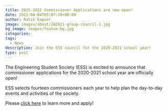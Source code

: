 ```yaml
---
title: 2021-2022 Commissioner Applications are now open!
date: 2021-04-04T05:07:10+00:00
author: Ratik Kapoor
image: images/about/202021-group-council-1.jpg
bg_image: images/featue-bg.jpg
categories:
tags:
  - News
description: Join the ESS council for the 2020-2021 school year!
type: post
---
```


The Engineering Student Society (ESS) is excited to announce that commissioner applications for the 2020-2021 school year are officially open!

ESS selects fourteen commissioners each year to help plan the day-to-day events and activities of the society.

Please [click here](https://essucalgary.com/get-involved/applications/commissioner/) to learn more and apply!
